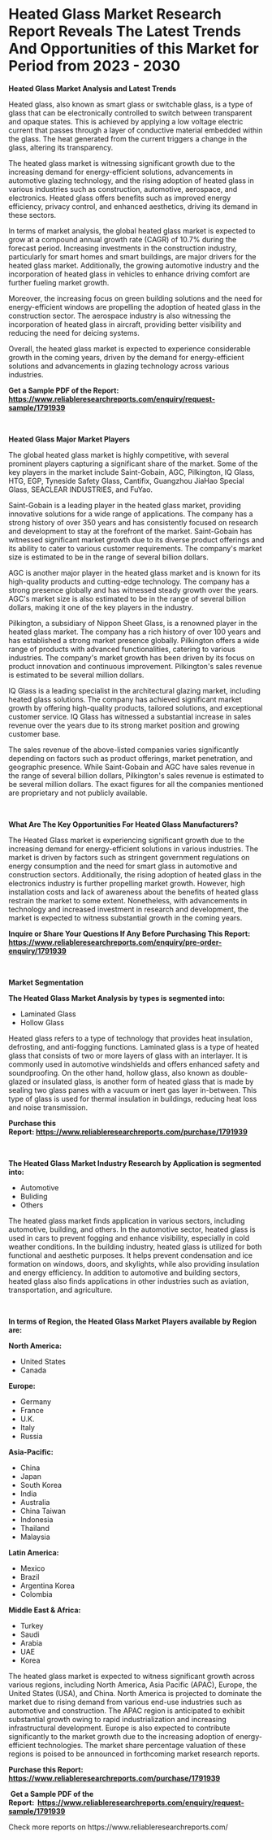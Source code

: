 <p><h1>Heated Glass Market Research Report Reveals The Latest Trends And Opportunities of this Market for Period from 2023 - 2030</h1></p><p><strong>Heated Glass Market Analysis and Latest Trends</strong></p>
<p><p>Heated glass, also known as smart glass or switchable glass, is a type of glass that can be electronically controlled to switch between transparent and opaque states. This is achieved by applying a low voltage electric current that passes through a layer of conductive material embedded within the glass. The heat generated from the current triggers a change in the glass, altering its transparency.</p><p>The heated glass market is witnessing significant growth due to the increasing demand for energy-efficient solutions, advancements in automotive glazing technology, and the rising adoption of heated glass in various industries such as construction, automotive, aerospace, and electronics. Heated glass offers benefits such as improved energy efficiency, privacy control, and enhanced aesthetics, driving its demand in these sectors.</p><p>In terms of market analysis, the global heated glass market is expected to grow at a compound annual growth rate (CAGR) of 10.7% during the forecast period. Increasing investments in the construction industry, particularly for smart homes and smart buildings, are major drivers for the heated glass market. Additionally, the growing automotive industry and the incorporation of heated glass in vehicles to enhance driving comfort are further fueling market growth.</p><p>Moreover, the increasing focus on green building solutions and the need for energy-efficient windows are propelling the adoption of heated glass in the construction sector. The aerospace industry is also witnessing the incorporation of heated glass in aircraft, providing better visibility and reducing the need for deicing systems.</p><p>Overall, the heated glass market is expected to experience considerable growth in the coming years, driven by the demand for energy-efficient solutions and advancements in glazing technology across various industries.</p></p>
<p><strong>Get a Sample PDF of the Report:&nbsp; <a href="https://www.reliableresearchreports.com/enquiry/request-sample/1791939">https://www.reliableresearchreports.com/enquiry/request-sample/1791939</a></strong></p>
<p>&nbsp;</p>
<p><strong>Heated Glass Major Market Players</strong></p>
<p><p>The global heated glass market is highly competitive, with several prominent players capturing a significant share of the market. Some of the key players in the market include Saint-Gobain, AGC, Pilkington, IQ Glass, HTG, EGP, Tyneside Safety Glass, Cantifix, Guangzhou JiaHao Special Glass, SEACLEAR INDUSTRIES, and FuYao.</p><p>Saint-Gobain is a leading player in the heated glass market, providing innovative solutions for a wide range of applications. The company has a strong history of over 350 years and has consistently focused on research and development to stay at the forefront of the market. Saint-Gobain has witnessed significant market growth due to its diverse product offerings and its ability to cater to various customer requirements. The company's market size is estimated to be in the range of several billion dollars.</p><p>AGC is another major player in the heated glass market and is known for its high-quality products and cutting-edge technology. The company has a strong presence globally and has witnessed steady growth over the years. AGC's market size is also estimated to be in the range of several billion dollars, making it one of the key players in the industry.</p><p>Pilkington, a subsidiary of Nippon Sheet Glass, is a renowned player in the heated glass market. The company has a rich history of over 100 years and has established a strong market presence globally. Pilkington offers a wide range of products with advanced functionalities, catering to various industries. The company's market growth has been driven by its focus on product innovation and continuous improvement. Pilkington's sales revenue is estimated to be several million dollars.</p><p>IQ Glass is a leading specialist in the architectural glazing market, including heated glass solutions. The company has achieved significant market growth by offering high-quality products, tailored solutions, and exceptional customer service. IQ Glass has witnessed a substantial increase in sales revenue over the years due to its strong market position and growing customer base.</p><p>The sales revenue of the above-listed companies varies significantly depending on factors such as product offerings, market penetration, and geographic presence. While Saint-Gobain and AGC have sales revenue in the range of several billion dollars, Pilkington's sales revenue is estimated to be several million dollars. The exact figures for all the companies mentioned are proprietary and not publicly available.</p></p>
<p>&nbsp;</p>
<p><strong>What Are The Key Opportunities For Heated Glass Manufacturers?</strong></p>
<p><p>The Heated Glass market is experiencing significant growth due to the increasing demand for energy-efficient solutions in various industries. The market is driven by factors such as stringent government regulations on energy consumption and the need for smart glass in automotive and construction sectors. Additionally, the rising adoption of heated glass in the electronics industry is further propelling market growth. However, high installation costs and lack of awareness about the benefits of heated glass restrain the market to some extent. Nonetheless, with advancements in technology and increased investment in research and development, the market is expected to witness substantial growth in the coming years.</p></p>
<p><strong>Inquire or Share Your Questions If Any Before Purchasing This Report: <a href="https://www.reliableresearchreports.com/enquiry/pre-order-enquiry/1791939">https://www.reliableresearchreports.com/enquiry/pre-order-enquiry/1791939</a></strong></p>
<p>&nbsp;</p>
<p><strong>Market Segmentation</strong></p>
<p><strong>The Heated Glass Market Analysis by types is segmented into:</strong></p>
<p><ul><li>Laminated Glass</li><li>Hollow Glass</li></ul></p>
<p><p>Heated glass refers to a type of technology that provides heat insulation, defrosting, and anti-fogging functions. Laminated glass is a type of heated glass that consists of two or more layers of glass with an interlayer. It is commonly used in automotive windshields and offers enhanced safety and soundproofing. On the other hand, hollow glass, also known as double-glazed or insulated glass, is another form of heated glass that is made by sealing two glass panes with a vacuum or inert gas layer in-between. This type of glass is used for thermal insulation in buildings, reducing heat loss and noise transmission.</p></p>
<p><strong>Purchase this Report:&nbsp;<a href="https://www.reliableresearchreports.com/purchase/1791939">https://www.reliableresearchreports.com/purchase/1791939</a></strong></p>
<p>&nbsp;</p>
<p><strong>The Heated Glass Market Industry Research by Application is segmented into:</strong></p>
<p><ul><li>Automotive</li><li>Buliding</li><li>Others</li></ul></p>
<p><p>The heated glass market finds application in various sectors, including automotive, building, and others. In the automotive sector, heated glass is used in cars to prevent fogging and enhance visibility, especially in cold weather conditions. In the building industry, heated glass is utilized for both functional and aesthetic purposes. It helps prevent condensation and ice formation on windows, doors, and skylights, while also providing insulation and energy efficiency. In addition to automotive and building sectors, heated glass also finds applications in other industries such as aviation, transportation, and agriculture.</p></p>
<p>&nbsp;</p>
<p><strong>In terms of Region, the Heated Glass Market Players available by Region are:</strong></p>
<p>
    <p> <strong> North America: </strong>
        <ul>
            <li>United States</li>
            <li>Canada</li>
        </ul>
        </p> 
    <p> <strong> Europe: </strong>
        <ul>
            <li>Germany</li>
            <li>France</li>
            <li>U.K.</li>
            <li>Italy</li>
            <li>Russia</li>
        </ul>
        </p> 
    <p> <strong> Asia-Pacific: </strong>
        <ul>
            <li>China</li>
            <li>Japan</li>
            <li>South Korea</li>
            <li>India</li>
            <li>Australia</li>
            <li>China Taiwan</li>
            <li>Indonesia</li>
            <li>Thailand</li>
            <li>Malaysia</li>
        </ul>
        </p> 
    <p> <strong> Latin America: </strong>
        <ul>
            <li>Mexico</li>
            <li>Brazil</li>
            <li>Argentina Korea</li>
            <li>Colombia</li>
        </ul>
        </p> 
    <p> <strong> Middle East & Africa: </strong>
        <ul>
            <li>Turkey</li>
            <li>Saudi</li>
            <li>Arabia</li>
            <li>UAE</li>
            <li>Korea</li>
        </ul>
    </p>
    </p>
<p><p>The heated glass market is expected to witness significant growth across various regions, including North America, Asia Pacific (APAC), Europe, the United States (USA), and China. North America is projected to dominate the market due to rising demand from various end-use industries such as automotive and construction. The APAC region is anticipated to exhibit substantial growth owing to rapid industrialization and increasing infrastructural development. Europe is also expected to contribute significantly to the market growth due to the increasing adoption of energy-efficient technologies. The market share percentage valuation of these regions is poised to be announced in forthcoming market research reports.</p></p>
<p><strong>Purchase this Report: <a href="https://www.reliableresearchreports.com/purchase/1791939">https://www.reliableresearchreports.com/purchase/1791939</a></strong></p>
<p>&nbsp;<strong>Get a Sample PDF of the Report:&nbsp;&nbsp;<a href="https://www.reliableresearchreports.com/enquiry/request-sample/1791939">https://www.reliableresearchreports.com/enquiry/request-sample/1791939</a></strong></p>
<p><strong></strong></p>
<p>Check more reports on https://www.reliableresearchreports.com/</p>
